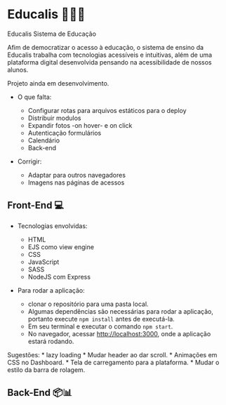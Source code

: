 # Educalis 🔬🔭📱

Educalis Sistema de Educação

Afim de democratizar o acesso à educação, o sistema de ensino da Educalis trabalha com tecnologias acessíveis e intuitivas, além de uma plataforma digital desenvolvida pensando na acessibilidade de nossos alunos.

Projeto ainda em desenvolvimento.

* O que falta:
    * Configurar rotas para arquivos estáticos para o deploy
    * Distribuir modulos 
    * Expandir fotos -on hover- e on click
    * Autenticação formulários
    * Calendário

    - Back-end

* Corrigir:
    * Adaptar para outros navegadores
    * Imagens nas páginas de acessos


## Front-End 💻

* Tecnologias envolvidas:
    * HTML
    * EJS como view engine
    * CSS
    * JavaScript
    * SASS
    * NodeJS com Express

* Para rodar a aplicação:
    * clonar o repositório para uma pasta local.
    * Algumas dependências são necessárias para rodar a aplicação, portanto execute `npm install` antes de executá-la.
    * Em seu terminal e executar o comando `npm start`.
    * No navegador, acessar [http://localhost:3000](http://localhost:3000), onde a aplicação estará rodando.

Sugestões:
    * lazy loading
    * Mudar header ao dar scroll.
    * Animações em CSS no Dashboard.
    * Tela de carregamento para a plataforma.
    * Mudar o estilo da barra de rolagem.

## Back-End 📦📊